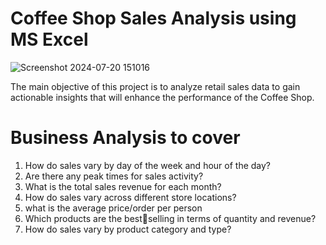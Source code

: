 # Coffee Shop Sales Analysis using MS Excel
![Screenshot 2024-07-20 151016](https://github.com/user-attachments/assets/7f3680db-9ce9-46a6-a7f0-a53df1a9f91a)

The main objective of this project is to analyze retail sales data to gain actionable insights that will enhance the performance of the
Coffee Shop.



# Business Analysis to cover
1. How do sales vary by day of the week and hour of the day?
2. Are there any peak times for sales activity?
3. What is the total sales revenue for each month?
4. How do sales vary across different store locations?
5. what is the average price/order per person
6. Which products are the bestselling in terms of quantity and revenue?
7. How do sales vary by product category and type?
